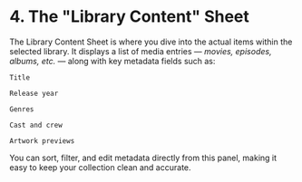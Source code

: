 # 4. The "Library Content" Sheet #

The Library Content Sheet is where you dive into the actual items within the selected library. It displays a list of media entries — *movies, episodes, albums, etc.* — along with key metadata fields such as:

    Title

    Release year

    Genres

    Cast and crew

    Artwork previews

You can sort, filter, and edit metadata directly from this panel, making it easy to keep your collection clean and accurate.